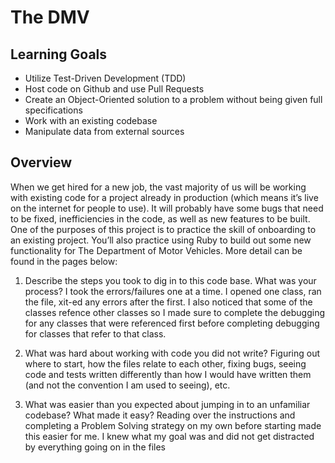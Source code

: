 # The DMV

## Learning Goals

- Utilize Test-Driven Development (TDD)
- Host code on Github and use Pull Requests
- Create an Object-Oriented solution to a problem without being given full specifications
- Work with an existing codebase
- Manipulate data from external sources

## Overview

When we get hired for a new job, the vast majority of us will be working with existing code for a project already in production (which means it’s live on the internet for people to use). It will probably have some bugs that need to be fixed, inefficiencies in the code, as well as new features to be built. One of the purposes of this project is to practice the skill of onboarding to an existing project. You’ll also practice using Ruby to build out some new functionality for The Department of Motor Vehicles. More detail can be found in the pages below:

1. Describe the steps you took to dig in to this code base. What was your process? I took the errors/failures one at a time. I opened one class, ran the file, xit-ed any errors after the first. I also noticed that some of the classes refence other classes so I made sure to complete the debugging for any classes that were referenced first before completing debugging for classes that refer to that class.  

2. What was hard about working with code you did not write? Figuring out where to start, how the files relate to each other, fixing bugs, seeing code and tests written differently than how I would have written them (and not the convention I am used to seeing), etc.

3. What was easier than you expected about jumping in to an unfamiliar codebase? What made it easy? Reading over the instructions and completing a Problem Solving strategy on my own before starting made this easier for me. I knew what my goal was and did not get distracted by everything going on in the files